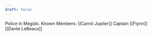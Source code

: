```yaml
---
draft: false
---
```

Police in Megido.
Known Members:
	[[Carrol Jupiter]]
	Captain [[Flynn]]
	[[Dante LeBeaux]]
	